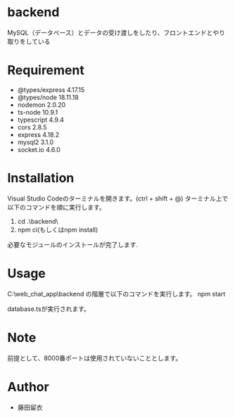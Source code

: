 # backend
MySQL（データベース）とデータの受け渡しをしたり、フロントエンドとやり取りをしている

# Requirement
* @types/express 4.17.15
* @types/node 18.11.18
* nodemon 2.0.20
* ts-node 10.9.1
* typescript 4.9.4
* cors 2.8.5
* express 4.18.2
* mysql2 3.1.0
* socket.io 4.6.0

# Installation
Visual Studio Codeのターミナルを開きます。(ctrl + shift + @)
ターミナル上で以下のコマンドを順に実行します。
  1. cd .\backend\ 
  2. npm ci(もしくはnpm install)

必要なモジュールのインストールが完了します.

# Usage
C:\web_chat_app\backend
の階層で以下のコマンドを実行します。
  npm start

database.tsが実行されます。

# Note
前提として、8000番ポートは使用されていないこととします。

# Author
* 藤田留衣
